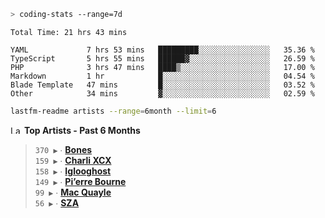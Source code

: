 ```zsh
> coding-stats --range=7d
```

<!--START_SECTION:waka-->

```text
Total Time: 21 hrs 43 mins

YAML             7 hrs 53 mins   █████████░░░░░░░░░░░░░░░░   35.36 %
TypeScript       5 hrs 55 mins   ██████▓░░░░░░░░░░░░░░░░░░   26.59 %
PHP              3 hrs 47 mins   ████▒░░░░░░░░░░░░░░░░░░░░   17.00 %
Markdown         1 hr            █░░░░░░░░░░░░░░░░░░░░░░░░   04.54 %
Blade Template   47 mins         █░░░░░░░░░░░░░░░░░░░░░░░░   03.52 %
Other            34 mins         ▓░░░░░░░░░░░░░░░░░░░░░░░░   02.59 %
```

<!--END_SECTION:waka-->

```zsh
lastfm-readme artists --range=6month --limit=6
```

<!--START_LASTFM_ARTISTS:{"period": "6month", "rows": 6}-->
<a href="https://last.fm" target="_blank"><img src="https://user-images.githubusercontent.com/17434202/215290617-e793598d-d7c9-428f-9975-156db1ba89cc.svg" alt="Last.fm Logo" width="18" height="13"/></a> **Top Artists - Past 6 Months**

> `370 ▶️` ∙ **[Bones](https://www.last.fm/music/Bones)**<br/>
> `159 ▶️` ∙ **[Charli XCX](https://www.last.fm/music/Charli+XCX)**<br/>
> `158 ▶️` ∙ **[Iglooghost](https://www.last.fm/music/Iglooghost)**<br/>
> `149 ▶️` ∙ **[Pi’erre Bourne](https://www.last.fm/music/Pi%E2%80%99erre+Bourne)**<br/>
> `99 ▶️` ∙ **[Mac Quayle](https://www.last.fm/music/Mac+Quayle)**<br/>
> `56 ▶️` ∙ **[SZA](https://www.last.fm/music/SZA)**<br/>
<!--END_LASTFM_ARTISTS-->
